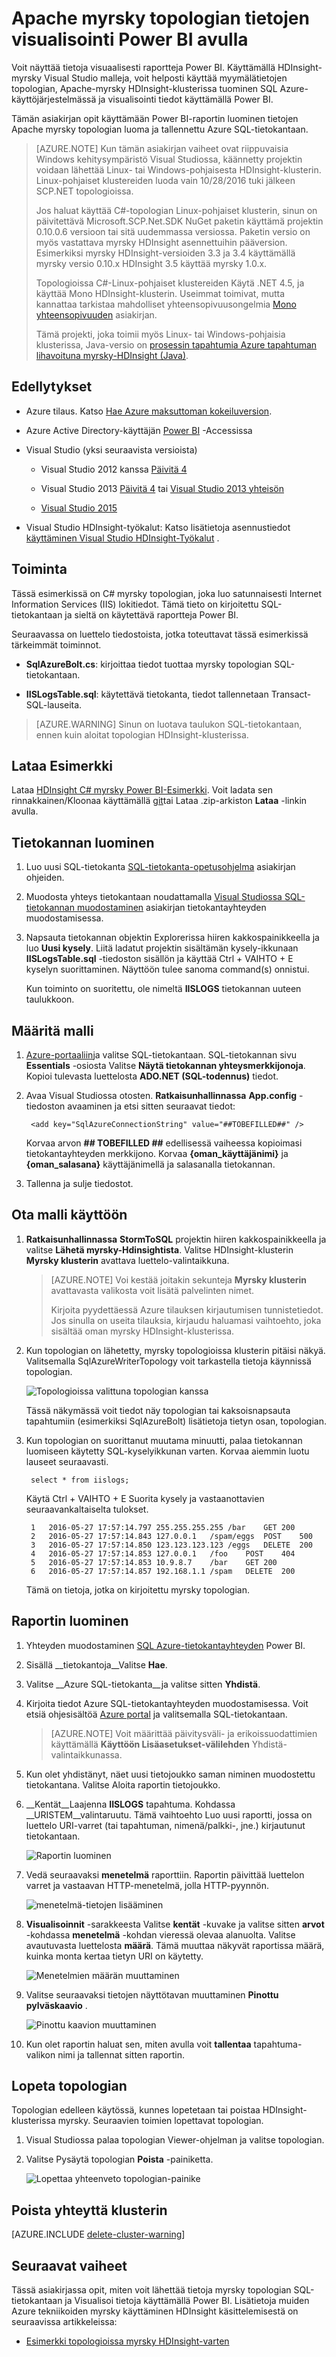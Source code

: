 <properties
 pageTitle="Apache myrsky käyttäminen Power BI | Microsoft Azure"
 description="Luo Power BI-raportti käyttää tietoja on C# verkkotopologia Apache myrsky-klusterin HDInsight-käyttöjärjestelmässä."
 services="hdinsight"
 documentationCenter=""
 authors="Blackmist"
 manager="jhubbard"
 editor="cgronlun"
    tags="azure-portal"/>

<tags
 ms.service="hdinsight"
 ms.devlang="dotnet"
 ms.topic="article"
 ms.tgt_pltfrm="na"
 ms.workload="big-data"
 ms.date="10/27/2016"
 ms.author="larryfr"/>

# <a name="use-power-bi-to-visualize-data-from-an-apache-storm-topology"></a>Apache myrsky topologian tietojen visualisointi Power BI avulla

Voit näyttää tietoja visuaalisesti raportteja Power BI. Käyttämällä HDInsight-myrsky Visual Studio malleja, voit helposti käyttää myymälätietojen topologian, Apache-myrsky HDInsight-klusterissa tuominen SQL Azure-käyttöjärjestelmässä ja visualisointi tiedot käyttämällä Power BI.

Tämän asiakirjan opit käyttämään Power BI-raportin luominen tietojen Apache myrsky topologian luoma ja tallennettu Azure SQL-tietokantaan.

> [AZURE.NOTE] Kun tämän asiakirjan vaiheet ovat riippuvaisia Windows kehitysympäristö Visual Studiossa, käännetty projektin voidaan lähettää Linux- tai Windows-pohjaisesta HDInsight-klusterin. Linux-pohjaiset klustereiden luoda vain 10/28/2016 tuki jälkeen SCP.NET topologioissa.
>
> Jos haluat käyttää C#-topologian Linux-pohjaiset klusterin, sinun on päivitettävä Microsoft.SCP.Net.SDK NuGet paketin käyttämä projektin 0.10.0.6 versioon tai sitä uudemmassa versiossa. Paketin versio on myös vastattava myrsky HDInsight asennettuihin pääversion. Esimerkiksi myrsky HDInsight-versioiden 3.3 ja 3.4 käyttämällä myrsky versio 0.10.x HDInsight 3.5 käyttää myrsky 1.0.x.
> 
> Topologioissa C#-Linux-pohjaiset klustereiden Käytä .NET 4.5, ja käyttää Mono HDInsight-klusterin. Useimmat toimivat, mutta kannattaa tarkistaa mahdolliset yhteensopivuusongelmia [Mono yhteensopivuuden](http://www.mono-project.com/docs/about-mono/compatibility/) asiakirjan.
>
> Tämä projekti, joka toimii myös Linux- tai Windows-pohjaisia klusterissa, Java-versio on [prosessin tapahtumia Azure tapahtuman lihavoituna myrsky-HDInsight (Java)](hdinsight-storm-develop-java-event-hub-topology.md).

## <a name="prerequisites"></a>Edellytykset

- Azure tilaus. Katso [Hae Azure maksuttoman kokeiluversion](https://azure.microsoft.com/documentation/videos/get-azure-free-trial-for-testing-hadoop-in-hdinsight/).

* Azure Active Directory-käyttäjän [Power BI](https://powerbi.com) -Accessissa

* Visual Studio (yksi seuraavista versioista)

    * Visual Studio 2012 kanssa [Päivitä 4](http://www.microsoft.com/download/details.aspx?id=39305)

    * Visual Studio 2013 [Päivitä 4](http://www.microsoft.com/download/details.aspx?id=44921) tai [Visual Studio 2013 yhteisön](http://go.microsoft.com/fwlink/?linkid=517284&clcid=0x409)

    * [Visual Studio 2015](https://www.visualstudio.com/downloads/download-visual-studio-vs.aspx)

* Visual Studio HDInsight-työkalut: Katso lisätietoja asennustiedot [käyttäminen Visual Studio HDInsight-Työkalut](../HDInsight/hdinsight-hadoop-visual-studio-tools-get-started.md) .

## <a name="how-it-works"></a>Toiminta

Tässä esimerkissä on C# myrsky topologian, joka luo satunnaisesti Internet Information Services (IIS) lokitiedot. Tämä tieto on kirjoitettu SQL-tietokantaan ja sieltä on käytettävä raportteja Power BI.

Seuraavassa on luettelo tiedostoista, jotka toteuttavat tässä esimerkissä tärkeimmät toiminnot.

* **SqlAzureBolt.cs**: kirjoittaa tiedot tuottaa myrsky topologian SQL-tietokantaan.

* **IISLogsTable.sql**: käytettävä tietokanta, tiedot tallennetaan Transact-SQL-lauseita.

> [AZURE.WARNING] Sinun on luotava taulukon SQL-tietokantaan, ennen kuin aloitat topologian HDInsight-klusterissa.

## <a name="download-the-example"></a>Lataa Esimerkki

Lataa [HDInsight C# myrsky Power BI-Esimerkki](https://github.com/Azure-Samples/hdinsight-dotnet-storm-powerbi). Voit ladata sen rinnakkainen/Kloonaa käyttämällä [git](http://git-scm.com/)tai Lataa .zip-arkiston **Lataa** -linkin avulla.

## <a name="create-a-database"></a>Tietokannan luominen

1. Luo uusi SQL-tietokanta [SQL-tietokanta-opetusohjelma](../sql-database/sql-database-get-started.md) asiakirjan ohjeiden.

2. Muodosta yhteys tietokantaan noudattamalla [Visual Studiossa SQL-tietokannan muodostaminen](../sql-database/sql-database-connect-query.md) asiakirjan tietokantayhteyden muodostamisessa.

4. Napsauta tietokannan objektin Explorerissa hiiren kakkospainikkeella ja luo __Uusi kysely__. Liitä ladatut projektin sisältämän kysely-ikkunaan __IISLogsTable.sql__ -tiedoston sisällön ja käyttää Ctrl + VAIHTO + E kyselyn suorittaminen. Näyttöön tulee sanoma command(s) onnistui.

    Kun toiminto on suoritettu, ole nimeltä __IISLOGS__ tietokannan uuteen taulukkoon.

## <a name="configure-the-sample"></a>Määritä malli

1. [Azure-portaaliin](https://portal.azure.com)ja valitse SQL-tietokantaan. SQL-tietokannan sivu __Essentials__ -osiosta Valitse __Näytä tietokannan yhteysmerkkijonoja__. Kopioi tulevasta luettelosta __ADO.NET (SQL-todennus)__ tiedot.

1. Avaa Visual Studiossa otosten. **Ratkaisunhallinnassa** **App.config** -tiedoston avaaminen ja etsi sitten seuraavat tiedot:

        <add key="SqlAzureConnectionString" value="##TOBEFILLED##" />
    
    Korvaa arvon __## TOBEFILLED ##__ edellisessä vaiheessa kopioimasi tietokantayhteyden merkkijono. Korvaa __{oman\_käyttäjänimi}__ ja __{oman\_salasana}__ käyttäjänimellä ja salasanalla tietokannan.

2. Tallenna ja sulje tiedostot.

## <a name="deploy-the-sample"></a>Ota malli käyttöön

1. **Ratkaisunhallinnassa** **StormToSQL** projektin hiiren kakkospainikkeella ja valitse **Lähetä myrsky-Hdinsightista**. Valitse HDInsight-klusterin **Myrsky klusterin** avattava luettelo-valintaikkuna.

    > [AZURE.NOTE] Voi kestää joitakin sekunteja **Myrsky klusterin** avattavasta valikosta voit lisätä palvelinten nimet.
    >
    > Kirjoita pyydettäessä Azure tilauksen kirjautumisen tunnistetiedot. Jos sinulla on useita tilauksia, kirjaudu haluamasi vaihtoehto, joka sisältää oman myrsky HDInsight-klusterissa.

2. Kun topologian on lähetetty, myrsky topologioissa klusterin pitäisi näkyä. Valitsemalla SqlAzureWriterTopology voit tarkastella tietoja käynnissä topologian.

    ![Topologioissa valittuna topologian kanssa](./media/hdinsight-storm-power-bi-topology/topologyview.png)

    Tässä näkymässä voit tiedot näy topologian tai kaksoisnapsauta tapahtumiin (esimerkiksi SqlAzureBolt) lisätietoja tietyn osan, topologian.

3. Kun topologian on suorittanut muutama minuutti, palaa tietokannan luomiseen käytetty SQL-kyselyikkunan varten. Korvaa aiemmin luotu lauseet seuraavasti.

        select * from iislogs;
    
    Käytä Ctrl + VAIHTO + E Suorita kysely ja vastaanottavien seuraavankaltaiselta tulokset.
    
        1   2016-05-27 17:57:14.797 255.255.255.255 /bar    GET 200
        2   2016-05-27 17:57:14.843 127.0.0.1   /spam/eggs  POST    500
        3   2016-05-27 17:57:14.850 123.123.123.123 /eggs   DELETE  200
        4   2016-05-27 17:57:14.853 127.0.0.1   /foo    POST    404
        5   2016-05-27 17:57:14.853 10.9.8.7    /bar    GET 200
        6   2016-05-27 17:57:14.857 192.168.1.1 /spam   DELETE  200

    Tämä on tietoja, jotka on kirjoitettu myrsky topologian.

## <a name="create-a-report"></a>Raportin luominen

1. Yhteyden muodostaminen [SQL Azure-tietokantayhteyden](https://app.powerbi.com/getdata/bigdata/azure-sql-database-with-live-connect) Power BI.

2. Sisällä __tietokantoja__Valitse __Hae__.

3. Valitse __Azure SQL-tietokanta__ja valitse sitten __Yhdistä__.

4. Kirjoita tiedot Azure SQL-tietokantayhteyden muodostamisessa. Voit etsiä ohjesisältöä [Azure portal](https://portal.azure.com) ja valitsemalla SQL-tietokantaan.

    > [AZURE.NOTE] Voit määrittää päivitysväli- ja erikoissuodattimien käyttämällä __Käyttöön Lisäasetukset-välilehden__ Yhdistä-valintaikkunassa.

5. Kun olet yhdistänyt, näet uusi tietojoukko saman niminen muodostettu tietokantana. Valitse Aloita raportin tietojoukko.

3. __Kentät__Laajenna __IISLOGS__ tapahtuma. Kohdassa __URISTEM__valintaruutu. Tämä vaihtoehto Luo uusi raportti, jossa on luettelo URI-varret (tai tapahtuman, nimenä/palkki-, jne.) kirjautunut tietokantaan.

    ![Raportin luominen](./media/hdinsight-storm-power-bi-topology/createreport.png)

5. Vedä seuraavaksi __menetelmä__ raporttiin. Raportin päivittää luettelon varret ja vastaavan HTTP-menetelmä, jolla HTTP-pyynnön.

    ![menetelmä-tietojen lisääminen](./media/hdinsight-storm-power-bi-topology/uristemandmethod.png)

4. __Visualisoinnit__ -sarakkeesta Valitse __kentät__ -kuvake ja valitse sitten __arvot__ -kohdassa __menetelmä__ -kohdan vieressä olevaa alanuolta. Valitse avautuvasta luettelosta __määrä__. Tämä muuttaa näkyvät raportissa määrä, kuinka monta kertaa tietyn URI on käytetty.

    ![Menetelmien määrän muuttaminen](./media/hdinsight-storm-power-bi-topology/count.png)

6. Valitse seuraavaksi tietojen näyttötavan muuttaminen __Pinottu pylväskaavio__ .

    ![Pinottu kaavion muuttaminen](./media/hdinsight-storm-power-bi-topology/stackedcolumn.png)

7. Kun olet raportin haluat sen, miten avulla voit __tallentaa__ tapahtuma-valikon nimi ja tallennat sitten raportin.

## <a name="stop-the-topology"></a>Lopeta topologian

Topologian edelleen käytössä, kunnes lopetetaan tai poistaa HDInsight-klusterissa myrsky. Seuraavien toimien lopettavat topologian.

1. Visual Studiossa palaa topologian Viewer-ohjelman ja valitse topologian.

2. Valitse Pysäytä topologian **Poista** -painiketta.

    ![Lopettaa yhteenveto topologian-painike](./media/hdinsight-storm-power-bi-topology/killtopology.png)

## <a name="delete-your-cluster"></a>Poista yhteyttä klusterin

[AZURE.INCLUDE [delete-cluster-warning](../../includes/hdinsight-delete-cluster-warning.md)]

## <a name="next-steps"></a>Seuraavat vaiheet

Tässä asiakirjassa opit, miten voit lähettää tietoja myrsky topologian SQL-tietokantaan ja Visualisoi tietoja käyttämällä Power BI. Lisätietoja muiden Azure tekniikoiden myrsky käyttäminen HDInsight käsittelemisestä on seuraavissa artikkeleissa:

* [Esimerkki topologioissa myrsky HDInsight-varten](hdinsight-storm-example-topology.md)
